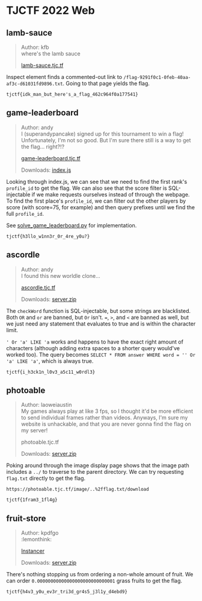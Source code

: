 # TJCTF 2022 Web

## lamb-sauce
> Author: kfb<br>
> where's the lamb sauce
> 
> [lamb-sauce.tjc.tf](https://lamb-sauce.tjc.tf/)

Inspect element finds a commented-out link to `/flag-9291f0c1-0feb-40aa-af3c-d61031fd9896.txt`.
Going to that page yields the flag.

`tjctf{idk_man_but_here's_a_flag_462c964f0a177541}`

## game-leaderboard
> Author: andy<br>
> I (superandypancake) signed up for this tournament to win a flag! Unfortunately, I'm not so good. But I'm sure there still is a way to get the flag... right?!?
>
> [game-leaderboard.tjc.tf](https://game-leaderboard.tjc.tf/)
>
> Downloads: [index.js](https://tjctf-2022.storage.googleapis.com/uploads/1ab35738265d2438d863d75fc7fdf3727eaf4d2da66493163beef4f18245c8ca/index.js)

Looking through index.js, we can see that we need to find the first rank's `profile_id` to get the flag.
We can also see that the score filter is SQL-injectable if we make requests ourselves instead of through the webpage.
To find the first place's `profile_id`, we can filter out the other players by score (with score=75, for example) and then query prefixes until we find the full `profile_id`.

See [solve_game_leaderboard.py](/TJCTF/web/game-leaderboard/solve_game_leaderboard.py) for implementation.

`tjctf{h3llo_w1nn3r_0r_4re_y0u?}`


## ascordle
> Author: andy<br>
> I found this new worldle clone...
> 
> [ascordle.tjc.tf](https://ascordle.tjc.tf/)
> 
> Downloads: [server.zip](https://tjctf-2022.storage.googleapis.com/uploads/63a44267ee10f9bde36e787296b422aa6e1376e8042f5ddb8378575566286098/server.zip)

The `checkWord` function is SQL-injectable, but some strings are blacklisted.
Both `OR` and `or` are banned, but `Or` isn't.
`=`, `>`, and `<` are banned as well, but we just need any statement that evaluates to true and is within the character limit.

`' Or 'a' LIKE 'a` works and happens to have the exact right amount of characters (although adding extra spaces to a shorter query would've worked too).
The query becomes `SELECT * FROM answer WHERE word = '' Or 'a' LIKE 'a'`, which is always true.

`tjctf{i_h3ck1n_l0v3_a5c11_w0rdl3}`


## photoable
> Author: laoweiaustin<br>
> My games always play at like 3 fps, so I thought it'd be more efficient to send individual frames rather than videos. Anyways, I'm sure my website is unhackable, and that you are never gonna find the flag on my server!
> 
> photoable.tjc.tf
> 
> Downloads: [server.zip](https://tjctf-2022.storage.googleapis.com/uploads/042cdecae9354649bf57d899c61a28d41ccae32fded96995dc2f5c2ee92f097e/server.zip)

Poking around through the image display page shows that the image path includes a `../` to traverse to the parent directory.
We can try requesting `flag.txt` directly to get the flag.

`https://photoable.tjc.tf/image/..%2fflag.txt/download`

`tjctf{1fram3_1fl4g}`

## fruit-store
> Author: kpdfgo<br>
> :lemonthink:
> 
> [Instancer](https://instancer.tjctf.org/fruit-store)
> 
> Downloads: [server.zip](https://tjctf-2022.storage.googleapis.com/uploads/3c9c44c226a0736e4bba9d8a3b6d805e301fac85d6abc93fc2762175215a006e/server.zip)

There's nothing stopping us from ordering a non-whole amount of fruit.
We can order `0.00000000000000000000000000001` grass fruits to get the flag.

`tjctf{h4v3_y0u_ev3r_tri3d_gr4s5_j3l1y_d4ebd9}`
